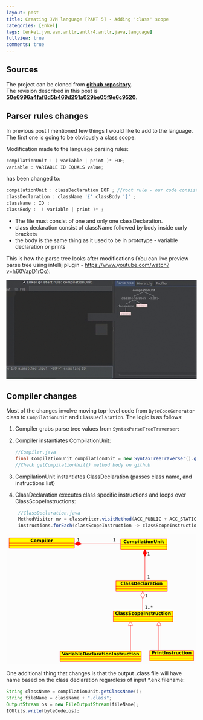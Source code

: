```yaml
---
layout: post
title: Creating JVM language [PART 5] - Adding 'class' scope
categories: [Enkel]
tags: [enkel,jvm,asm,antlr,antlr4,antlr,java,language]
fullview: true
comments: true
---
```

## Sources

The project can be cloned from **[github repository](https://github.com/JakubDziworski/Enkel-JVM-language)**.  
The revision described in this post is **[50e6996a4faf8d5b469d291a029be05f9e6c9520](https://github.com/JakubDziworski/Enkel-JVM-language/tree/0f900ef537e23a15de2a100fb1e3942b7d079b36)**.

## Parser rules changes

In previous post I mentioned few things I would like to add to the language.
The first one is going to be obviously a class scope.  

Modification made to the language parsing rules:

```java
compilationUnit : ( variable | print )* EOF;
variable : VARIABLE ID EQUALS value;
```

has been changed to: 

```java
compilationUnit : classDeclaration EOF ; //root rule - our code consist consist only of variables and prints (see definition below)
classDeclaration : className '{' classBody '}' ;
className : ID ;
classBody :  ( variable | print )* ;
```

 * The file must consist of one and only one classDeclaration.
 * class declaration consist of className followed by body inside curly brackets
 * the body is the same thing as it used to be in prototype - variable declaration or prints
 
This is how the parse tree looks after modifications (You can live preview parse tree using intellij plugin - https://www.youtube.com/watch?v=h60VapD1rOo): 

![Parse Tree](/assets/media/enkel_5/class_parse_tree.gif)

## Compiler changes

Most of the changes involve moving top-level code from ```ByteCodeGenerator``` class to ```CompilationUnit``` and ```ClassDeclaration```.
The logic is as follows:

 1. Compiler grabs parse tree values from ```SyntaxParseTreeTraverser```: 
 2. Compiler instantiates CompilationUnit:
 
    ```java 
    //Compiler.java
    final CompilationUnit compilationUnit = new SyntaxTreeTraverser().getCompilationUnit(fileAbsolutePath);
    //Check getCompilationUnit() method body on github
    ```
 3. CompilationUnit instantiates ClassDeclaration (passes class name, and instructions list)
 4. ClassDeclaration executes class specific instructions and loops over ClassScopeInstructions:

    ```java
     //ClassDeclaration.java
     MethodVisitor mv = classWriter.visitMethod(ACC_PUBLIC + ACC_STATIC, "main", "([Ljava/lang/String;)V", null, null);
     instructions.forEach(classScopeInstruction -> classScopeInstruction.apply(mv));
    ```
 
![Parse Tree](/assets/media/enkel_5/uml.png)

One additional thing that changes is that the output .class file will have name
based on the class declaration regardless of input *.enk filename:

```java
String className = compilationUnit.getClassName();
String fileName = className + ".class";
OutputStream os = new FileOutputStream(fileName);
IOUtils.write(byteCode,os);
```

